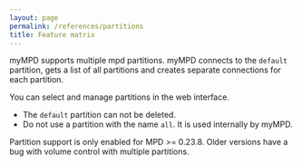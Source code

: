```yaml
---
layout: page
permalink: /references/partitions
title: Feature matrix
---
```


myMPD supports multiple mpd partitions. myMPD connects to the `default` partition, gets a list of all partitions and creates separate connections for each partition.

You can select and manage partitions in the web interface.

- The `default` partition can not be deleted.
- Do not use a partition with the name `all`. It is used internally by myMPD.

Partition support is only enabled for MPD >= 0.23.8. Older versions have a bug with volume control with multiple partitions.
